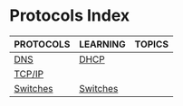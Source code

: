 # Protocols Index

|PROTOCOLS|LEARNING|TOPICS|
|---|---|---|
|[DNS](networking/protocols/protocols-dns)|[DHCP](networking/protocols/protocols-dns#dhcp)||
|[TCP/IP](networking/protocols/protocols-tcpip)|||
|[Switches](networking/protocols/protocols-switches)|[Switches](networking/protocols/protocols-switches#tp-link)||
